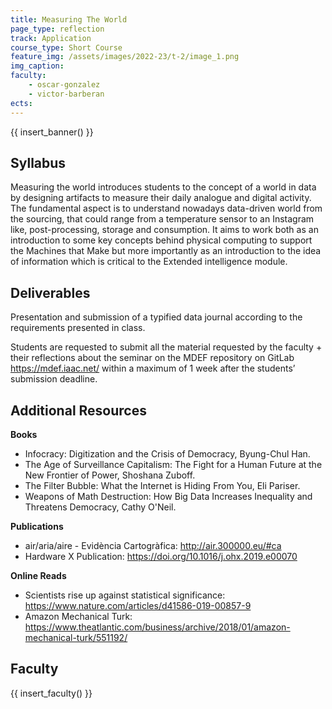 ```yaml
---
title: Measuring The World
page_type: reflection
track: Application
course_type: Short Course
feature_img: /assets/images/2022-23/t-2/image_1.png
img_caption: 
faculty: 
    - oscar-gonzalez
    - victor-barberan
ects:
---
```


{{ insert_banner() }}

## Syllabus 

Measuring the world introduces students to the concept of a world in data by designing artifacts to measure their daily analogue and digital activity. The fundamental aspect is to understand nowadays data-driven world from the sourcing, that could range from a temperature sensor to an Instagram like, post-processing, storage and consumption. It aims to work both as an introduction to some key concepts behind physical computing to support the Machines that Make but more importantly as an introduction to the idea of information which is critical to the Extended intelligence module.

## Deliverables

Presentation and submission of a typified data journal according to the requirements presented in class.

Students are requested to submit all the material requested by the faculty + their reflections about the seminar on the MDEF repository on GitLab https://mdef.iaac.net/ within a maximum of 1 week after the students’ submission deadline.

## Additional Resources

**Books**

- Infocracy: Digitization and the Crisis of Democracy, Byung-Chul Han.
- The Age of Surveillance Capitalism: The Fight for a Human Future at the New Frontier of Power, Shoshana Zuboff.
- The Filter Bubble: What the Internet is Hiding From You, Eli Pariser.
- Weapons of Math Destruction: How Big Data Increases Inequality and Threatens Democracy, Cathy O'Neil.

**Publications**

- air/aria/aire - Evidència Cartogràfica: http://air.300000.eu/#ca
- Hardware X Publication: https://doi.org/10.1016/j.ohx.2019.e00070

**Online Reads**

- Scientists rise up against statistical significance: https://www.nature.com/articles/d41586-019-00857-9
- Amazon Mechanical Turk: https://www.theatlantic.com/business/archive/2018/01/amazon-mechanical-turk/551192/


## Faculty

{{ insert_faculty() }}
